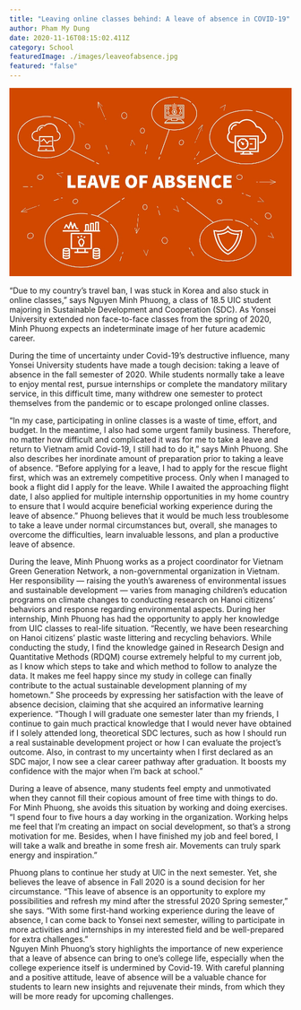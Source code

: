 ```yaml
---
title: "Leaving online classes behind: A leave of absence in COVID-19"
author: Pham My Dung
date: 2020-11-16T08:15:02.411Z
category: School
featuredImage: ./images/leaveofabsence.jpg
featured: "false"
---
```

![leaveofabsence](images/leaveofabsence.jpg)

“Due to my country’s travel ban, I was stuck in Korea and also stuck in online classes,” says Nguyen Minh Phuong, a class of 18.5 UIC student majoring in Sustainable Development and Cooperation (SDC). As Yonsei University extended non face-to-face classes from the spring of 2020, Minh Phuong expects an indeterminate image of her future academic career.

During the time of uncertainty under Covid-19’s destructive influence, many Yonsei University students have made a tough decision: taking a leave of absence in the fall semester of 2020. While students normally take a leave to enjoy mental rest, pursue internships or complete the mandatory military service, in this difficult time, many withdrew one semester to protect themselves from the pandemic or to escape prolonged online classes.

“In my case, participating in online classes is a waste of time, effort, and budget. In the meantime, I also had some urgent family business. Therefore, no matter how difficult and complicated it was for me to take a leave and return to Vietnam amid Covid-19, I still had to do it,” says Minh Phuong. She also describes her inordinate amount of preparation prior to taking a leave of absence. “Before applying for a leave, I had to apply for the rescue flight first, which was an extremely competitive process. Only when I managed to book a flight did I apply for the leave. While I awaited the approaching flight date, I also applied for multiple internship opportunities in my home country to ensure that I would acquire beneficial working experience during the leave of absence.” Phuong believes that it would be much less troublesome to take a leave under normal circumstances but, overall, she manages to overcome the difficulties, learn invaluable lessons, and plan a productive leave of absence.

During the leave, Minh Phuong works as a project coordinator for Vietnam Green Generation Network, a non-governmental organization in Vietnam. Her responsibility — raising the youth’s awareness of environmental issues and sustainable development — varies from managing children’s education programs on climate changes to conducting research on Hanoi citizens’ behaviors and response regarding environmental aspects. During her internship, Minh Phuong has had the opportunity to apply her knowledge from UIC classes to real-life situation. “Recently, we have been researching on Hanoi citizens’ plastic waste littering and recycling behaviors. While conducting the study, I find the knowledge gained in Research Design and Quantitative Methods (RDQM) course extremely helpful to my current job, as I know which steps to take and which method to follow to analyze the data. It makes me feel happy since my study in college can finally contribute to the actual sustainable development planning of my hometown.” She proceeds by expressing her satisfaction with the leave of absence decision, claiming that she acquired an informative learning experience. “Though I will graduate one semester later than my friends, I continue to gain much practical knowledge that I would never have obtained if I solely attended long, theoretical SDC lectures, such as how I should run a real sustainable development project or how I can evaluate the project’s outcome. Also, in contrast to my uncertainty when I first declared as an SDC major, I now see a clear career pathway after graduation. It boosts my confidence with the major when I’m back at school.”

During a leave of absence, many students feel empty and unmotivated when they cannot fill their copious amount of free time with things to do. For Minh Phuong, she avoids this situation by working and doing exercises. “I spend four to five hours a day working in the organization. Working helps me feel that I’m creating an impact on social development, so that’s a strong motivation for me. Besides, when I have finished my job and feel bored, I will take a walk and breathe in some fresh air. Movements can truly spark energy and inspiration.”

Phuong plans to continue her study at UIC in the next semester. Yet, she believes the leave of absence in Fall 2020 is a sound decision for her circumstance. “This leave of absence is an opportunity to explore my possibilities and refresh my mind after the stressful 2020 Spring semester,” she says. “With some first-hand working experience during the leave of absence, I can come back to Yonsei next semester, willing to participate in more activities and internships in my interested field and be well-prepared for extra challenges.”\
Nguyen Minh Phuong’s story highlights the importance of new experience that a leave of absence can bring to one’s college life, especially when the college experience itself is undermined by Covid-19. With careful planning and a positive attitude, leave of absence will be a valuable chance for students to learn new insights and rejuvenate their minds, from which they will be more ready for upcoming challenges.